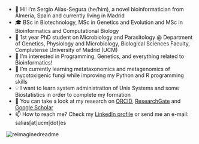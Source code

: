 - 👋 Hi! I’m Sergio Alías-Segura (he/him), a novel bioinformatician from Almería, Spain and currently living in Madrid
- 🎓 BSc in Biotechnology, MSc in Genetics and Evolution and MSc in Bioinformatics and Computational Biology
- 📌 1st year PhD student on Microbiology and Parasitology @ Department of Genetics, Physiology and Microbiology, Biological Sciences Faculty, Complutense University of Madrid (UCM)
- 👀 I’m interested in Programming, Genetics, and everything related to Bioinformatics!
- 🌱 I’m currently learning metataxonomics and metagenomics of mycotoxigenic fungi while improving my Python and R programming skills
- 💡 I want to learn system administration of Unix Systems and some Biostatistics in order to complete my formation
- 🔬 You can take a look at my research on [ORCID](https://orcid.org/0000-0002-2928-4890), [ResearchGate](https://www.researchgate.net/profile/Sergio-Alias-Segura) and [Google Scholar](https://scholar.google.es/citations?user=cbMisY4AAAAJ)
- 📫 How to reach me? Check my [LinkedIn profile](https://www.linkedin.com/in/sergioaliaseg/) or send me an e-mail: salias[at]ucm[dot]es

<img src="https://myreadme.vercel.app/api/embed/SergioAlias?panels=userstatistics,toprepositories,toplanguages,commitgraph" alt="reimaginedreadme" />

<!---
SergioAlias/SergioAlias is a ✨ special ✨ repository because its `README.md` (this file) appears on your GitHub profile.
You can click the Preview link to take a look at your changes.
--->

